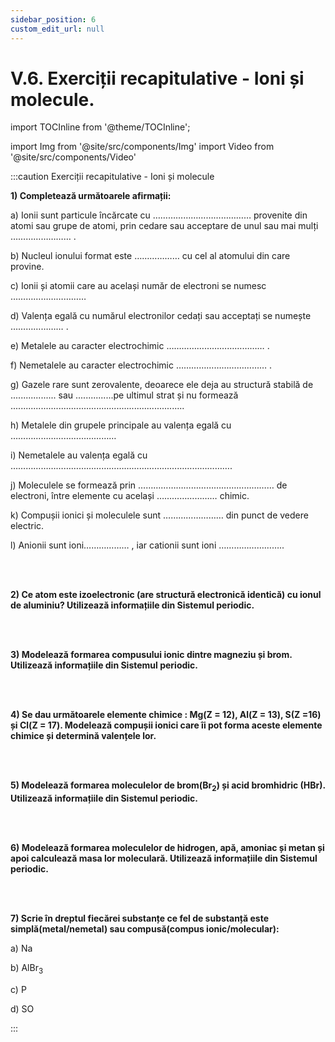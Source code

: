 ```yaml
---
sidebar_position: 6
custom_edit_url: null
---
```


# V.6. Exerciții recapitulative - Ioni și molecule.


import TOCInline from '@theme/TOCInline';

<TOCInline toc={toc} />




import Img from '@site/src/components/Img'
import Video from '@site/src/components/Video'





:::caution Exerciții recapitulative - Ioni și molecule

**1) Completează următoarele afirmații:**

a) Ionii sunt particule încărcate cu …………………………………  provenite din atomi sau grupe de atomi, prin cedare sau acceptare de unul sau mai mulți …………………… .
 
b) Nucleul ionului format este ……………… cu cel al atomului din care provine.

c) Ionii și atomii care au același număr de electroni se numesc …………………………

d) Valența egală cu numărul electronilor cedați sau acceptați se numește ………………… .

e) Metalele au caracter electrochimic ………………………………… .

f) Nemetalele au caracter electrochimic ……………………………… .

g) Gazele rare sunt zerovalente, deoarece ele deja au structură stabilă de .................. sau ...............pe ultimul strat și nu formează .....................................................................

h) Metalele din grupele principale au valența egală cu ……………………………………

i) Nemetalele au valența egală cu …………………………………………………………………………….

j) Moleculele se formează prin ……………………………………………… de electroni, între elemente cu același …………………… chimic.

k) Compușii ionici și moleculele sunt …………………… din punct de vedere electric.

l) Anionii sunt ioni……………… , iar cationii sunt ioni ……………………..

<br></br>



**2) Ce atom este izoelectronic (are structură electronică identică) cu ionul de aluminiu? Utilizează informațiile din Sistemul periodic.**

<br></br>

**3) Modelează formarea compusului ionic dintre magneziu și brom. Utilizează informațiile din Sistemul periodic.**

<br></br>

**4) Se dau următoarele elemente chimice : Mg(Z = 12), Al(Z = 13), S(Z =16) și Cl(Z = 17). Modelează compușii ionici care îi pot forma aceste elemente chimice și determină valențele lor.**

<br></br>

**5) Modelează formarea moleculelor de brom(Br<sub>2</sub>) și acid bromhidric (HBr). Utilizează informațiile din Sistemul periodic.**

<br></br>

**6) Modelează formarea moleculelor de hidrogen, apă, amoniac și metan și apoi calculează masa lor moleculară. Utilizează informațiile din Sistemul periodic.**

<br></br>

**7) Scrie în dreptul fiecărei substanțe ce fel de substanță este simplă(metal/nemetal) sau compusă(compus ionic/molecular):**

a)	Na

b)	AlBr<sub>3</sub>

c)	P

d)	SO






:::






<br></br>
<br></br>
